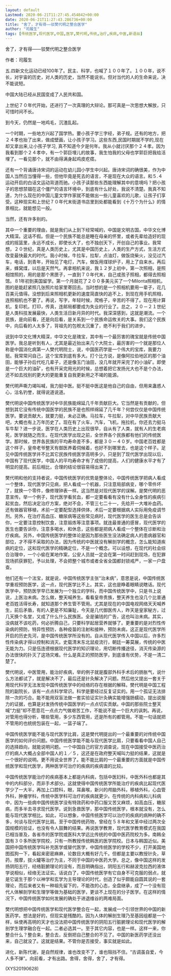 ```yaml
---
layout: default
Lastmod: 2020-06-21T11:27:45.454842+00:00
date: 2020-06-21T11:27:43.286736+00:00
title: "舍了，才有得——驳樊代明之整合医学"
author: "司履生"
tags: [传统医学,现代医学,中国,医学,樊代明,传统,治疗,疾病,中医,新语丝]
---
```


舍了，才有得——驳樊代明之整合医学

作者：司履生

五.四新文化运动已经100年了。民主、科学，也喊了１００年了。１００年，说不长，对宇宙的历史，对人类的历史，当然不能说长。但对当代的人的生命来说，决不能说短。

中国大陆已经从民国变成了人民共和国。

上世纪７０年代开始，还进行了一次真理的大辩论。那可真是一次思想大解放，只可惜时间不长。

到今天，仍然是一地鸡毛，沉渣乱起。

一个时期，一些地方兴起了国学热。要小孩子学三字经，弟子规。还有的地方，把２４孝也抬了出来，做成壁画，让小孩子学习。这些东西,民国时期就不学的,现在却又拿出来,让小孩子学习, 真不知道今夕是何年。我从小就讨厌那个２４孝。因为我看到那个２４孝中，有一个郭巨埋儿的故事，我生怕我的父母也学郭巨把我给活埋了。一看见那个，就不由得满身起鸡皮疙瘩。

还有一个背诵唐诗宋词的运动在幼儿园小学生中兴起。唐诗宋词的确很美，作为中国人当然应当懂得一些，但他毕竟是死去的语言，不是现在大众的语言。和５.４运动开启的白话文运动背道而驰。小孩子读那些东西能理解其中的意境吗？把小孩子的思想禁锢在这个僵尸的语言环境中，到底有什么好处，我说不清楚。我真不知道，为什么现在的中国儿童文学作家就不能做出一些儿童喜欢的儿歌，让孩子们享受。这种现实和上世纪７０年代末街道书店里到处都能看到《十万个为什么》的情景相比，就能想见一般。

当然，还有许多别的。

其中一个重要的理由，就是我们从上到下经常喊的，中国是文明古国，中华文化博大精深。这话不假。但是一个民族不能总是睡在母亲的怀里，或者先辈给造好的现成的摇篮里，永远不成长，即使长大了，也不独创天下，开创自己的事业。我常想，２０世纪，真是人类历史上，尤其是中国历史上，人类的生产方式，生活方式改变最快最大的时代。我小时候，牛拉车，拉犁，点油灯，做饭烧柴火，没见过汽车，电话，到青年，开始见了电灯，汽车，做饭用煤球炉子，用上了自来水。再后来，蜂窝煤，以后是天然气。再拿相机来说，我１２岁上初中，第一次照相，是照相馆照的，用的是那个黑匣子，一直到７０年代末，自己或孩子照相，都得去照相馆。８1年初到美国留学。第一个月就花了２００多美元买了一个Milonta照相机，图的是能赶紧照几张照片给家里寄回去。当时想的是一个照相机要用一辈子，花几百美元值得。没想到后来照相机更新的速度简直快的追不上，到现在用手机照相，连照相机也不要了。再说，写字，年轻时候，爬格子，辛苦的不得了。现在用计算机，复印机，打印，传真，连邮局都要成为失业的行业了。总之，２０－２１世纪是人类科技发展最快，人类生活日新月异的时代。我深深感到，这就是潮流。一个民族，是向前看，还是向后看，是关系到一个民族命运攸关的大事。我们这个民族中，向后看的人太多了，背祖先的包袱太沉重了，绝不利于我们的进步。

说到中华文化博大精深，中华文化是瑰宝，其中有一个最厉害的瑰宝就是传统中国医学。我总是听到有人，尤其是最近抬出来几个大院士，最厉害的一个就是那位人称是中国消化病第一人樊代明院士，说，中国医药学是一个伟大的宝库，我要力挺。我常常问自己，这个宝库到底有多大。打个比方说，是像阿拉伯地区的那个油田，能够子孙后代吃几辈子，还是像玉门油田，没几年就开采完了的小油矿。即使是一个巨大的油矿，也有开采完用光的时候，总想着把它发扬光大也不是个办法，还不如去找别的更大的更能重复自我更新用之不竭的能源。

樊代明声嘶力竭叫喊，我力挺中医。挺不挺中医这是他自己的自由，但用来蛊惑人心，沽名钓誉，就得说道说道。

樊代明说中国传统医学对中华民族能绵延几千年贡献巨大。它当然是有贡献的，但想到其它没有传统中国医学的民族不是也照样绵延了几千年？何尝仅仅是中国传统医学。要说贡献大，就要力挺，未必正确。马拉车，牛拉犁，对中华民族贡献大吧，大概也有上万年历史了。现在有了火车，汽车，飞机，拖拉机，你还去力挺马车牛犁？进一步说，医学在人类历史上出现很早，自从有了人类，就有人的生老病死，医学就随之而生。在现代医学出现之前，全世界各个民族都有他们的传统医学。那时候，世界各民族的平均寿命差不多，都是３０－４０岁。中国老百姓都是这个样子，皇帝老爷整天有御医养着伺候着，也好不到哪里去，也是这个样子。足见中国传统医学并不比其它民族传统医学高明多少。只是到了现代医学出现以后，中国有了现代医学，中国人的平均寿命才有了成倍的提高，人们的健康水平才有了明显的提高。前后相比，合理的结论很容易得出来了。

樊代明和他的支持者说，中国传统医学的优势是整体论，中国传统医学把病人看成一个整体，现代医学只见病，把人看成一个机器，只注意局部病变，哪个零件坏了，就换一个零件，像修理钟表一样。这当然是对现代医学的误解。是樊代明的恶意宣传。举一个例子，现代医学看贫血，都一定要看看有没有什么全身性的疾病引起贫血，然后决定治疗方案，绝对不会，不管三七二十一，先给开一大堆补血药。还有做器官移植，术前一定要配型选择供体，术后一定要根据病人实际用免疫调节剂。另外，在治疗高血压、糖尿病等这些常见病时，现代医学的医生总是会告诉你，一定要注意控制饮食，注意锻炼等注意事项。就连最普通的感冒，现代医学的医生也要告诉你，注意多喝水，和休息，这些都是把病人看成一个整体在诊断和治疗疾病。另外，中国传统医学的整体论是因为那些医生没法确定病人的患病器官和部位，才不得不采取的办法，因为传统的中医就没有解剖学的概念，怎么能知道疾病的定位，这和现代医学的精确定位，不是一个概念。可以设想，在现代的社会综合治理中，一个小偷在某地作案，公安人员就一定会在第一时间赶到现场，在犯罪现场抓获罪犯，予以处理，不会把整个城市或者全省全国都封锁戒严，一家一户盘查。

他们还有一个法宝，就是说，中国传统医学主张“治未病”，意思是说，中国传统医学重视预防医学，这一点，现代医学比不上。其实，这也是睁着眼睛说瞎话。现代医学中，预防医学早已发展为一个独立的学科，而中国传统医学中，只是书上说说，上医治未病。怎么做，整天喊养生。看看皇帝贵族，整天养生也没几个比普通老百姓活得长寿，就知道那个养生管不管用。尤其是现在的中国电视网络天天喊养生，前后矛盾，有的人更是不知廉耻，今天是几代御医传人，昨天是皇家秘方，过几天换个名堂，又成了什么什么民族医。全是骗钱的广告，这也叫治未病。其实，没病就不该吃药，何必折腾自己，只要科学起居营养就够了。更重要的是对烈性传染病的预防，特异性预防，各种疫苗的注射和接种，预防未病，这正是现代医学所开启的历史先河，是中国传统医学所没有的。自从现代医学传入中国以后，许多烈性传染病才得以控制和消灭。史载清末东北鼠疫流行，朝廷一筹莫展，传统的中医无能为力。只是伍连德根据现代医学的知识理论，用切断传播途径，消灭传染源的办法很快的扑灭了这场灾难。什么是真正的预防医学，到底谁有优势，不是一清二楚了。

樊代明说，中医管用，能治好疾病，举的例子就是腹部外科手术后的肠胀气，说什么方法都试了，就是解决不了，最后还是针灸解决了问题。然后他又提出一套关于用现代科学无法发现中国传统医学中的经络的存在根据的解释。樊代明是中国工程院的副院长，该有一点点科学常识。科学是要经过反复证实的。用一个孤证无法排除一次的巧合。能不能用双盲法做一套实验证实针灸确实能增强肠蠕动，提出说服力的证据，也算是对发扬传统中国医学的一点点切实贡献。中国的那些院士整天喊“力挺”却不愿意花一点点力气做艰苦工作，不能说不是一个巨大的讽刺。再说，对管用也得分析，哪些管用，多少东西管用，还是所有的都管用。不能一句话就把不管用的也统统包装在一起，一篮子端了。

中国传统医学能不能与现代医学比肩，这是樊代明提出的一个最重要的对传统中国医学的如何评价问题。中国传统医学能不能与现代医学比肩，只要看看中国人自己的选择趋向，就能说明问题。一个中国自己的官方调查说，现在中国接受中医药治疗的病人大概占全部中国人的１／５，这还是在政府整天喊叫力挺的结果，这就是一个很好的说明。更不用说全世界了。能不能比肩的一个最重要的方面就是中国传统医学和现代医学，两种医学可治疗的疾病的疾病谱的比较。

中国传统医学能治疗的疾病基本上都是内科病，包括中医妇科，中医外科也都是其中的内科部分，而非手术部分。这就使得中国传统医学所能治疗的疾病比起现代医学少了一大半，再加上口腔科，眼，耳鼻喉，新兴的颅脑外科，移植外科，心血管外科，肿瘤学科，传统中医学科可治疗的疾病就更少。在传统的内科病和儿科病中，因为一些病中国传统医学没有特效药和中药口服又苦又麻烦，如高血压，糖尿病，而多半去寻求现代医学。说到急救医学，那中国传统医学，根本就没有，怎么能与现代医学相比。如此，可以想象，中国传统医学可以治疗的疾病的病种的确不多，何谈与现代医学比肩。至于中国传统药物，曾经在５８年和文革中经过两次全国规模的验证，也没有令人鼓舞的结果。再说医学教育，现代医学教育模式在我国已相当普及，各省市的医学院或医科大学远比传统的中国中医药院校为多。南韩全国有３０多所医学院校，只有一所教授传统韩医的医学院校。日本与韩国近似。美国把中国传统医学叫补充医学或替代医学，中国传统医学的学校不少，打开美国地图孤狗一下，看起来密密麻麻，论数目大概有好几千。但都是主要以教授针灸，草药，按摩，拔火罐等治疗为主，不同于中国的中医药大学。总之，像中国这样的发扬阴阳五行，经络脏腑理论的没有，而且明确指出，阴阳五行和赫波克拉西的液体学说相似，经络无法证实。话说白了，中国传统医学有它自身不可克服的弱点，就是它诞生于那个以神学和玄学为主导理论的时代，创造了似乎颇能自圆其说的一套理论，而后来者又有一种祖先留下的，不能改的心态，全盘继承，成了一个没有现代人体解剖学和生理学等做为基础的医学，更谈不上现在的分子医学。在这样的情况下，中国传统医学如何发展的确处于进退维谷的两难局面。

樊代明想把中国传统医学和现代医学整合在一起，发展成一个引领世界的中国的新医药学。想法是好的，但现实是残酷的。因为人体的解剖生理乃至基因组都是一个样，纵使再高明的天才也没法把中国传统医学的阴阳五行脏腑理论和现代医学的解剖学生理学融合在一起。二者必选其一。至于其它内容，也是一样。这样一来，你整合什么？整合来，整合去，反倒把自己整合的不见了。中国的新医药学还没出来，自己就没了。这就是结果。不管你是否接受，事实就是如此。

进化，新陈代谢，是自然规律，谁也改变不了，谁也阻挡不住。“古调虽自爱，今人多不弹”。向前看，才有出路。舍得，舍得，舍了，才有得。

(XYS20190628)

